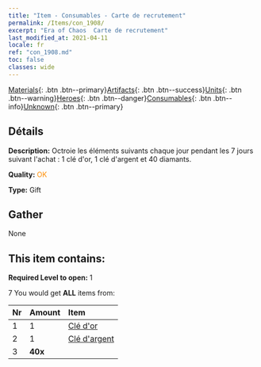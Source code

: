 ```yaml
---
title: "Item - Consumables - Carte de recrutement"
permalink: /Items/con_1908/
excerpt: "Era of Chaos  Carte de recrutement"
last_modified_at: 2021-04-11
locale: fr
ref: "con_1908.md"
toc: false
classes: wide
---
```

 [Materials](/fr/Items/){: .btn .btn--primary}[Artifacts](/fr/Items/Artifacts/){: .btn .btn--success}[Units](/fr/Items/Units/){: .btn .btn--warning}[Heroes](/fr/Items/Heroes/){: .btn .btn--danger}[Consumables](/fr/Items/Consumables/){: .btn .btn--info}[Unknown](/fr/Items/Unknown/){: .btn .btn--primary}

## Détails
 **Description:** Octroie les éléments suivants chaque jour pendant les 7 jours suivant l'achat : 1 clé d'or, 1 clé d'argent et 40 diamants.

 **Quality:** <span style="color: #FF8C00">OK</span>

 **Type:** Gift

## Gather

  None

## This item contains:

 **Required Level to open:** 1

 7 You would get **ALL** items  from:

  | Nr | Amount |     Item    |
  |:---|:-------|:------------|
  | 1 | 1 | [Clé d'or](/fr/Items/con_783/) | 
  | 2 | 1 | [Clé d'argent](/fr/Items/con_693/) | 
  | 3 |  **40x** | <i class="fas fa-gem"/> |  | 

